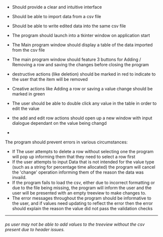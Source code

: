 + Should provide a clear and intuitive interface

+ Should be able to import data from a csv file

+ Should be able to write edited data into the same csv file
+ The program should launch into a tkinter window on application start
+ The Main program window should display a table of the data imported from the csv file
+ The main program window should feature 3 buttons for Adding / Removing a row and saving the changes before closing the program
+ destructive actions (like deletion) should be marked in red to indicate to the user that the item will be removed
+ Creative actions like Adding a row or saving a value change should be marked in green
+ The user should be able to double click any value in the table in order to edit the value 
+ the add and edit row actions should open up a new window with input dialogue dependant on the value being changd 
+ 

The program should prevent errors in various circumstances:    

+ If The user attempts to delete a row without selecting one the program will pop up informing them that they need to select a row first
+ If the user attempts to input Data that is not intended for the value type (such as a string for percentage time allocated) the program will cancel the 'change' operation informing them of the reason the data was invaild.
+ If the program fails to load the csv, either due to incorrect formatting or due to the file being missing, the program will inform the user and the user will be presented with an empty treeview to make changes to.
+ The error messages throughout the program should be informative to the user, and if values need updating to reflect the error then the error should explain the reason the value did not pass the validation checks

---

###### ps user may not be able to add values to the treeview without the csv present due to header issues.